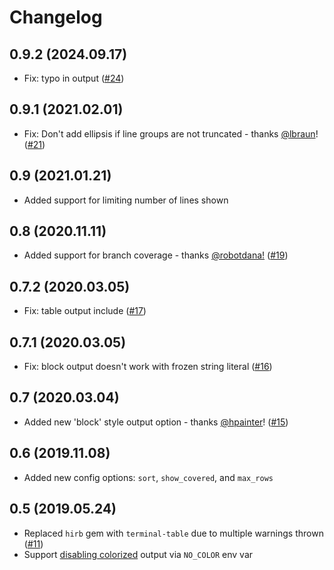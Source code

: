 # Changelog

## 0.9.2 (2024.09.17)

- Fix: typo in output ([#24](https://github.com/chetan/simplecov-console/pull/24))

## 0.9.1 (2021.02.01)

- Fix: Don't add ellipsis if line groups are not truncated - thanks [@lbraun](https://github.com/lbraun)! ([#21](https://github.com/chetan/simplecov-console/pull/21))

## 0.9 (2021.01.21)

- Added support for limiting number of lines shown

## 0.8 (2020.11.11)

- Added support for branch coverage - thanks [@robotdana!](https://github.com/robotdana) ([#19](https://github.com/chetan/simplecov-console/pull/19))

## 0.7.2 (2020.03.05)

- Fix: table output include ([#17](https://github.com/chetan/simplecov-console/issues/17))

## 0.7.1 (2020.03.05)

- Fix: block output doesn't work with frozen string literal ([#16](https://github.com/chetan/simplecov-console/issues/16))

## 0.7 (2020.03.04)

- Added new 'block' style output option - thanks [@hpainter](https://github.com/hpainter)! ([#15](https://github.com/chetan/simplecov-console/issues/15))

## 0.6 (2019.11.08)

- Added new config options: `sort`, `show_covered`, and `max_rows`

## 0.5 (2019.05.24)

- Replaced `hirb` gem with `terminal-table` due to multiple warnings thrown ([#11](https://github.com/chetan/simplecov-console/issues/11))
- Support [disabling colorized](https://no-color.org/) output via `NO_COLOR` env var
